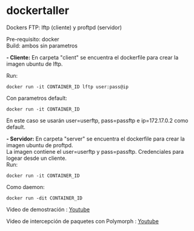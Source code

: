 # dockertaller
Dockers FTP: lftp (cliente) y proftpd (servidor)
  
Pre-requisito: docker  
Build: ambos sin parametros
  
**- Cliente:**
En carpeta "client" se encuentra el dockerfile para crear la imagen ubuntu de lftp.  
  
Run:
```
docker run -it CONTAINER_ID lftp user:pass@ip
```
Con parametros default:
```
docker run -it CONTAINER_ID
```
En este caso se usarán user=userftp, pass=passftp e ip=172.17.0.2 como default.
  
  
**- Servidor:**
En carpeta "server" se encuentra el dockerfile para crear la imagen ubuntu de proftpd.  
La imagen contiene el user=userftp y pass=passftp. Credenciales para logear desde un cliente.    
Run:
```
docker run -it CONTAINER_ID
```
Como daemon:
```
docker run -dit CONTAINER_ID
```
  
  
Video de demostración : [Youtube](https://www.youtube.com/watch?v=FxOE4MwxUVA)

Video de intercepción de paquetes con Polymorph : [Youtube](https://www.youtube.com/watch?v=OJjstmtbaYc)
